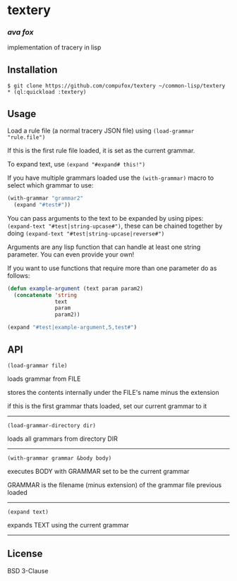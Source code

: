 # textery
### _ava fox_

implementation of tracery in lisp

## Installation

```shell
$ git clone https://github.com/compufox/textery ~/common-lisp/textery
* (ql:quickload :textery)
```

## Usage

Load a rule file (a normal tracery JSON file) using `(load-grammar "rule.file")`

If this is the first rule file loaded, it is set as the current grammar. 

To expand text, use `(expand "#expand# this!")`

If you have multiple grammars loaded use the `(with-grammar)` macro to select which grammar to use:

```lisp
(with-grammar "grammar2"
  (expand "#test#"))
```

You can pass arguments to the text to be expanded by using pipes: `(expand-text "#test|string-upcase#")`, these can be chained together by doing `(expand-text "#test|string-upcase|reverse#")`

Arguments are any lisp function that can handle at least one string parameter. You can even provide your own!

If you want to use functions that require more than one parameter do as follows:

```lisp
(defun example-argument (text param param2)
  (concatenate 'string
			   text
			   param
			   param2))

(expand "#test|example-argument,5,test#")
```

## API

`(load-grammar file)`

loads grammar from FILE

stores the contents internally under the FILE's name minus the extension

if this is the first grammar thats loaded, set our current grammar to it

---

`(load-grammar-directory dir)`

loads all grammars from directory DIR


---

`(with-grammar grammar &body body)`

executes BODY with GRAMMAR set to be the current grammar

GRAMMAR is the filename (minus extension) of the grammar file previous loaded 

---

`(expand text)`

expands TEXT using the current grammar

---


## License

BSD 3-Clause

